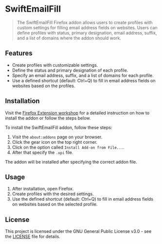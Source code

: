 # SwiftEmailFill

> The SwiftEmailFill Firefox addon allows users to create profiles with custom settings for filling email address fields on websites. Users can define profiles with status, primary designation, email address, suffix, and a list of domains where the addon should work.

## Features

- Create profiles with customizable settings.
- Define the status and primary designation of each profile.
- Specify an email address, suffix, and a list of domains for each profile.
- Use a defined shortcut (default: Ctrl+Q) to fill in email address fields on websites based on the profiles.

## Installation

Visit the [Firefox Extension workshop](https://extensionworkshop.com/documentation/publish/distribute-sideloading/#install-addon-from-file) for a detailed instruction on how to install the addon or follow the steps below.

To install the SwiftEmailFill addon, follow these steps:

1. Visit the `about:addons` page on your browser.
2. Click the gear icon on the top right corner.
3. Click on the option called `Install Add-on from File...`.
4. After that specify the `.xpi` file.

The addon will be installed after specifying the correct addon file.

## Usage

1. After installation, open Firefox.
2. Create profiles with the desired settings.
3. Use the defined shortcut (default: Ctrl+Q) to fill in email address fields on websites based on the selected profile.

## License

This project is licensed under the GNU General Public License v3.0 - see the [LICENSE](LICENSE) file for details.
